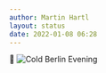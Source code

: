 ```yaml
---
author: Martin Hartl
layout: status
date: 2022-01-08 06:28
---
```

🌙 
![Cold Berlin Evening](https://share.hartl.co/pictures/2022-01-08.JPG)